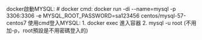 docker啟動MYSQL:
	# docker cmd: docker run -di --name=mysql -p 3306:3306 -e MYSQL_ROOT_PASSWORD=sa123456 centos/mysql-57-centos7
使用cmd登入MYSQL:
	1. docker exec 進入容器
	2. mysql -u root (不用加-p，root預設是不用密碼登入的)